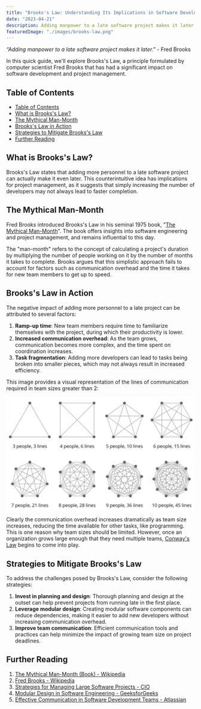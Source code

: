 ```yaml
---
title: "Brooks's Law: Understanding Its Implications in Software Development"
date: "2023-04-21"
description: Adding manpower to a late software project makes it later.
featuredImage: "./images/brooks-law.png"
---
```


*“Adding manpower to a late software project makes it later.”* - Fred Brooks

In this quick guide, we'll explore Brooks's Law, a principle formulated by computer scientist Fred Brooks that has had a significant impact on software development and project management.

## Table of Contents

- [Table of Contents](#table-of-contents)
- [What is Brooks's Law?](#what-is-brookss-law)
- [The Mythical Man-Month](#the-mythical-man-month)
- [Brooks's Law in Action](#brookss-law-in-action)
- [Strategies to Mitigate Brooks's Law](#strategies-to-mitigate-brookss-law)
- [Further Reading](#further-reading)

<a name="what-is-brookss-law"></a>

## What is Brooks's Law?

Brooks's Law states that adding more personnel to a late software project can actually make it even later. This counterintuitive idea has implications for project management, as it suggests that simply increasing the number of developers may not always lead to faster completion.

<a name="the-mythical-man-month"></a>

## The Mythical Man-Month

Fred Brooks introduced Brooks's Law in his seminal 1975 book, "[The Mythical Man-Month](https://en.wikipedia.org/wiki/The_Mythical_Man-Month)". The book offers insights into software engineering and project management, and remains influential to this day.

The "man-month" refers to the concept of calculating a project's duration by multiplying the number of people working on it by the number of months it takes to complete. Brooks argues that this simplistic approach fails to account for factors such as communication overhead and the time it takes for new team members to get up to speed.

<a name="brookss-law-in-action"></a>

## Brooks's Law in Action

The negative impact of adding more personnel to a late project can be attributed to several factors:

1. **Ramp-up time**: New team members require time to familiarize themselves with the project, during which their productivity is lower.
2. **Increased communication overhead**: As the team grows, communication becomes more complex, and the time spent on coordination increases.
3. **Task fragmentation**: Adding more developers can lead to tasks being broken into smaller pieces, which may not always result in increased efficiency.

This image provides a visual representation of the lines of communication required in team sizes greater than 2:

![communication paths in teams based on number of team members](./images/communication-paths.jpg)

Clearly the communication overhead increases dramatically as team size increases, reducing the time available for other tasks, like programming. This is one reason why team sizes should be limited. However, once an organization grows large enough that they need multiple teams, [Conway's Law](./conways-law) begins to come into play.

<a name="strategies-to-mitigate-brookss-law"></a>

## Strategies to Mitigate Brooks's Law

To address the challenges posed by Brooks's Law, consider the following strategies:

1. **Invest in planning and design**: Thorough planning and design at the outset can help prevent projects from running late in the first place.
2. **Leverage modular design**: Creating modular software components can reduce dependencies, making it easier to add new developers without increasing communication overhead.
3. **Improve team communication**: Efficient communication tools and practices can help minimize the impact of growing team size on project deadlines.

<a name="further-reading"></a>

## Further Reading

1. [The Mythical Man-Month (Book) - Wikipedia](https://en.wikipedia.org/wiki/The_Mythical_Man-Month)
2. [Fred Brooks - Wikipedia](https://en.wikipedia.org/wiki/Fred_Brooks)
3. [Strategies for Managing Large Software Projects - CIO](https://www.cio.com/article/2412871/strategies-for-managing-large-software-projects.html)
4. [Modular Design in Software Engineering - GeeksforGeeks](https://www.geeksforgeeks.org/modular-design-in-software-engineering/)
5. [Effective Communication in Software Development Teams - Atlassian](https://www.atlassian.com/blog/teams)
